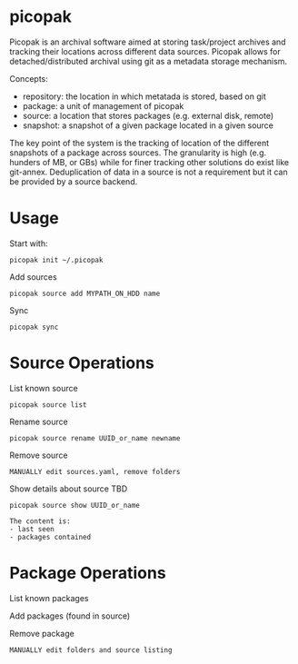 # picopak

Picopak is an archival software aimed at storing task/project archives and tracking their locations across different data sources. Picopak allows for detached/distributed archival using git as a metadata storage mechanism.

Concepts:
* repository: the location in which metatada is stored, based on git
* package: a unit of management of picopak
* source: a location that stores packages (e.g. external disk, remote)
* snapshot: a snapshot of a given package located in a given source 

The key point of the system is the tracking of location of the different snapshots of a package across sources. The granularity is high (e.g. hunders of MB, or GBs) while for finer tracking other solutions do exist like git-annex. Deduplication of data in a source is not a requirement but it can be provided by a source backend.



# Usage

Start with:

	picopak init ~/.picopak

Add sources

	picopak source add MYPATH_ON_HDD name

Sync

	picopak sync

# Source Operations

List known source

	picopak source list

Rename source

	picopak source rename UUID_or_name newname

Remove source

	MANUALLY edit sources.yaml, remove folders

Show details about source TBD

	picopak source show UUID_or_name

	The content is:
	- last seen
	- packages contained

# Package Operations

List known packages

Add packages (found in source)

Remove package
	
	MANUALLY edit folders and source listing
